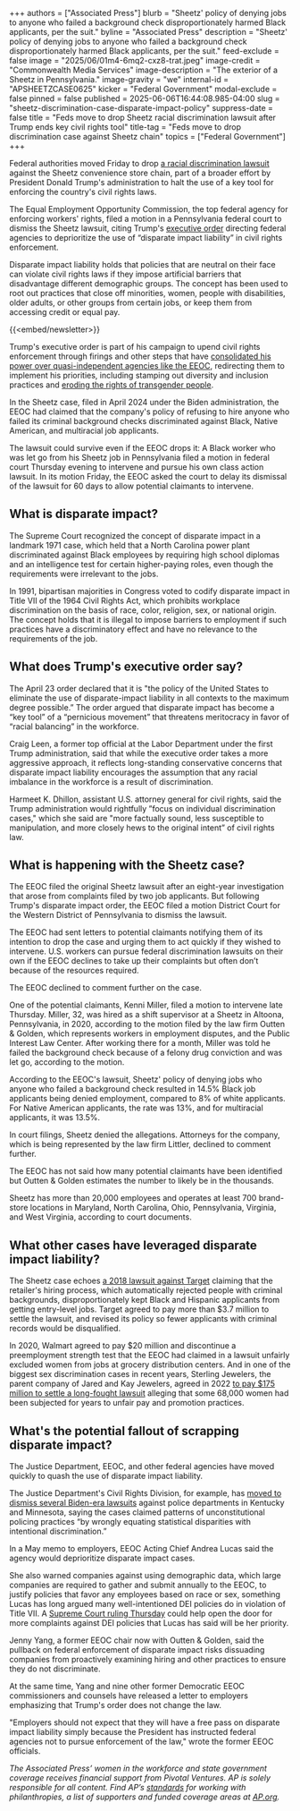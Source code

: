 +++
authors = ["Associated Press"]
blurb = "Sheetz' policy of denying jobs to anyone who failed a background check disproportionately harmed Black applicants, per the suit."
byline = "Associated Press"
description = "Sheetz' policy of denying jobs to anyone who failed a background check disproportionately harmed Black applicants, per the suit."
feed-exclude = false
image = "2025/06/01m4-6mq2-cxz8-trat.jpeg"
image-credit = "Commonwealth Media Services"
image-description = "The exterior of a Sheetz in Pennsylvania."
image-gravity = "we"
internal-id = "APSHEETZCASE0625"
kicker = "Federal Government"
modal-exclude = false
pinned = false
published = 2025-06-06T16:44:08.985-04:00
slug = "sheetz-discrimination-case-disparate-impact-policy"
suppress-date = false
title = "Feds move to drop Sheetz racial discrimination lawsuit after Trump ends key civil rights tool"
title-tag = "Feds move to drop discrimination case against Sheetz chain"
topics = ["Federal Government"]
+++

Federal authorities moved Friday to drop <a href="https://apnews.com/article/sheetz-discrimination-suit-biden-campaign-visit-9cc14287564a8821a54acbc83ae3de83">a racial discrimination lawsuit</a> against the Sheetz convenience store chain, part of a broader effort by President Donald Trump&#39;s administration to halt the use of a key tool for enforcing the country&#39;s civil rights laws.

The Equal Employment Opportunity Commission, the top federal agency for enforcing workers&#39; rights, filed a motion in a Pennsylvania federal court to dismiss the Sheetz lawsuit, citing Trump&#39;s <a href="https://www.whitehouse.gov/presidential-actions/2025/04/restoring-equality-of-opportunity-and-meritocracy/">executive order</a> directing federal agencies to deprioritize the use of “disparate impact liability” in civil rights enforcement.

Disparate impact liability holds that policies that are neutral on their face can violate civil rights laws if they impose artificial barriers that disadvantage different demographic groups. The concept has been used to root out practices that close off minorities, women, people with disabilities, older adults, or other groups from certain jobs, or keep them from accessing credit or equal pay.

{{<embed/newsletter>}}

Trump&#39;s executive order is part of his campaign to upend civil rights enforcement through firings and other steps that have <a href="https://apnews.com/article/dei-eeoc-civil-rights-trump-discrimination-executive-orders-bc3aff73de5e3649b1daccf718eefdc2">consolidated his power over quasi-independent agencies like the EEOC</a>, redirecting them to implement his priorities, including stamping out diversity and inclusion practices and <a href="https://apnews.com/article/transgender-discrimination-gender-civil-rights-88def3b2a735f09cb79d37fc1125b095">eroding the rights of transgender people</a>.

In the Sheetz case, filed in April 2024 under the Biden administration, the EEOC had claimed that the company&#39;s policy of refusing to hire anyone who failed its criminal background checks discriminated against Black, Native American, and multiracial job applicants.

The lawsuit could survive even if the EEOC drops it: A Black worker who was let go from his Sheetz job in Pennsylvania filed a motion in federal court Thursday evening to intervene and pursue his own class action lawsuit. In its motion Friday, the EEOC asked the court to delay its dismissal of the lawsuit for 60 days to allow potential claimants to intervene.

## What is disparate impact?

The Supreme Court recognized the concept of disparate impact in a landmark 1971 case, which held that a North Carolina power plant discriminated against Black employees by requiring high school diplomas and an intelligence test for certain higher-paying roles, even though the requirements were irrelevant to the jobs.

In 1991, bipartisan majorities in Congress voted to codify disparate impact in Title VII of the 1964 Civil Rights Act, which prohibits workplace discrimination on the basis of race, color, religion, sex, or national origin. The concept holds that it is illegal to impose barriers to employment if such practices have a discriminatory effect and have no relevance to the requirements of the job.

## What does Trump&#39;s executive order say?

The April 23 order declared that it is &#34;the policy of the United States to eliminate the use of disparate-impact liability in all contexts to the maximum degree possible.” The order argued that disparate impact has become a “key tool” of a “pernicious movement” that threatens meritocracy in favor of “racial balancing” in the workforce.

Craig Leen, a former top official at the Labor Department under the first Trump administration, said that while the executive order takes a more aggressive approach, it reflects long-standing conservative concerns that disparate impact liability encourages the assumption that any racial imbalance in the workforce is a result of discrimination.

Harmeet K. Dhillon, assistant U.S. attorney general for civil rights, said the Trump administration would rightfully ”focus on individual discrimination cases,&#34; which she said are &#34;more factually sound, less susceptible to manipulation, and more closely hews to the original intent” of civil rights law.

## What is happening with the Sheetz case?

The EEOC filed the original Sheetz lawsuit after an eight-year investigation that arose from complaints filed by two job applicants. But following Trump&#39;s disparate impact order, the EEOC filed a motion District Court for the Western District of Pennsylvania to dismiss the lawsuit.

The EEOC had sent letters to potential claimants notifying them of its intention to drop the case and urging them to act quickly if they wished to intervene. U.S. workers can pursue federal discrimination lawsuits on their own if the EEOC declines to take up their complaints but often don’t because of the resources required.

The EEOC declined to comment further on the case.

One of the potential claimants, Kenni Miller, filed a motion to intervene late Thursday. Miller, 32, was hired as a shift supervisor at a Sheetz in Altoona, Pennsylvania, in 2020, according to the motion filed by the law firm Outten &amp; Golden, which represents workers in employment disputes, and the Public Interest Law Center. After working there for a month, Miller was told he failed the background check because of a felony drug conviction and was let go, according to the motion.

According to the EEOC&#39;s lawsuit, Sheetz&#39; policy of denying jobs who anyone who failed a background check resulted in 14.5% Black job applicants being denied employment, compared to 8% of white applicants. For Native American applicants, the rate was 13%, and for multiracial applicants, it was 13.5%.

In court filings, Sheetz denied the allegations. Attorneys for the company, which is being represented by the law firm Littler, declined to comment further.

The EEOC has not said how many potential claimants have been identified but Outten &amp; Golden estimates the number to likely be in the thousands.

Sheetz has more than 20,000 employees and operates at least 700 brand-store locations in Maryland, North Carolina, Ohio, Pennsylvania, Virginia, and West Virginia, according to court documents.

## What other cases have leveraged disparate impact liability?

The Sheetz case echoes <a href="https://apnews.com/target-settles-suit-claiming-its-hiring-system-discriminated-dee51240d572486c8866ddaf20324e5a">a 2018 lawsuit against Target</a> claiming that the retailer&#39;s hiring process, which automatically rejected people with criminal backgrounds, disproportionately kept Black and Hispanic applicants from getting entry-level jobs. Target agreed to pay more than $3.7 million to settle the lawsuit, and revised its policy so fewer applicants with criminal records would be disqualified.

In 2020, Walmart agreed to pay $20 million and discontinue a preemployment strength test that the EEOC had claimed in a lawsuit unfairly excluded women from jobs at grocery distribution centers. And in one of the biggest sex discrimination cases in recent years, Sterling Jewelers, the parent company of Jared and Kay Jewelers, agreed in 2022 <a href="https://www.cohenmilstein.com/jewelry-giant-settles-gender-discrimination-lawsuit-175-million-washington-post/">to pay $175 million to settle a long-fought lawsuit</a> alleging that some 68,000 women had been subjected for years to unfair pay and promotion practices.

## What&#39;s the potential fallout of scrapping disparate impact?

The Justice Department, EEOC, and other federal agencies have moved quickly to quash the use of disparate impact liability.

The Justice Department&#39;s Civil Rights Division, for example, has <a href="https://www.justice.gov/opa/pr/us-department-justices-civil-rights-division-dismisses-biden-era-police-investigations-and">moved to dismiss several Biden-era lawsuits</a> against police departments in Kentucky and Minnesota, saying the cases claimed patterns of unconstitutional policing practices “by wrongly equating statistical disparities with intentional discrimination.”

In a May memo to employers, EEOC Acting Chief Andrea Lucas said the agency would deprioritize disparate impact cases.

She also warned companies against using demographic data, which large companies are required to gather and submit annually to the EEOC, to justify policies that favor any employees based on race or sex, something Lucas has long argued many well-intentioned DEI policies do in violation of Title VII. A <a href="https://apnews.com/article/discrimination-trump-civil-rights-eeoc-sheetz-disparate-impact-e1c5bc79f7cc08b561acc6bb568e1735">Supreme Court ruling Thursday</a> could help open the door for more complaints against DEI policies that Lucas has said will be her priority.

Jenny Yang, a former EEOC chair now with Outten &amp; Golden, said the pullback on federal enforcement of disparate impact risks dissuading companies from proactively examining hiring and other practices to ensure they do not discriminate.

At the same time, Yang and nine other former Democratic EEOC commissioners and counsels have released a letter to employers emphasizing that Trump&#39;s order does not change the law.

&#34;Employers should not expect that they will have a free pass on disparate impact liability simply because the President has instructed federal agencies not to pursue enforcement of the law,&#34; wrote the former EEOC officials.

<em>The Associated Press’ women in the workforce and state government coverage receives financial support from Pivotal Ventures. AP is solely responsible for all content. Find AP’s </em><a href="https://www.ap.org/about/standards-for-working-with-outside-groups/"><em>standards</em></a><em> for working with philanthropies, a list of supporters and funded coverage areas at </em><a href="https://www.ap.org/discover/Supporting-AP"><em>AP.org</em></a><em>.</em>


